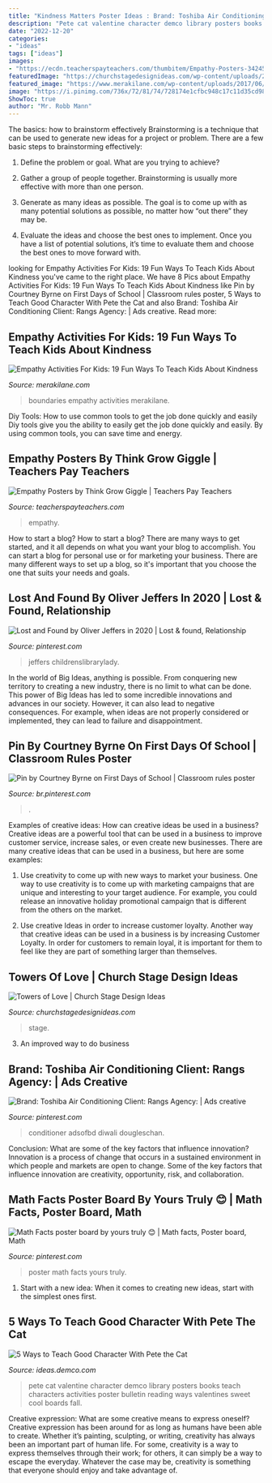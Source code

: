 ```yaml
---
title: "Kindness Matters Poster Ideas : Brand: Toshiba Air Conditioning Client: Rangs Agency:"
description: "Pete cat valentine character demco library posters books teach characters activities poster bulletin reading ways valentines sweet cool boards fall"
date: "2022-12-20"
categories:
- "ideas"
tags: ["ideas"]
images:
- "https://ecdn.teacherspayteachers.com/thumbitem/Empathy-Posters-3424512-1564994131/original-3424512-4.jpg"
featuredImage: "https://churchstagedesignideas.com/wp-content/uploads/2013/03/noid-photo_21.jpg"
featured_image: "https://www.merakilane.com/wp-content/uploads/2017/06/Set-and-Respect-Boundaries.jpg"
image: "https://i.pinimg.com/736x/72/81/74/728174e1cfbc948c17c11d35cd98c932.jpg"
ShowToc: true
author: "Mr. Robb Mann"
---
```



The basics: how to brainstorm effectively
Brainstorming is a technique that can be used to generate new ideas for a project or problem. There are a few basic steps to brainstorming effectively:
1. Define the problem or goal. What are you trying to achieve?

2. Gather a group of people together. Brainstorming is usually more effective with more than one person.

3. Generate as many ideas as possible. The goal is to come up with as many potential solutions as possible, no matter how “out there” they may be.

4. Evaluate the ideas and choose the best ones to implement. Once you have a list of potential solutions, it’s time to evaluate them and choose the best ones to move forward with.

	

		
looking for Empathy Activities For Kids: 19 Fun Ways To Teach Kids About Kindness you've came to the right place. We have 8 Pics about Empathy Activities For Kids: 19 Fun Ways To Teach Kids About Kindness like Pin by Courtney Byrne on First Days of School | Classroom rules poster, 5 Ways to Teach Good Character With Pete the Cat and also Brand: Toshiba Air Conditioning Client: Rangs Agency: | Ads creative. Read more:
		
    
## Empathy Activities For Kids: 19 Fun Ways To Teach Kids About Kindness

<img loading=lazy src="https://www.merakilane.com/wp-content/uploads/2017/06/Set-and-Respect-Boundaries.jpg" onerror="this.onerror=null;this.src='https://tse2.mm.bing.net/th?id=OIP.fqSftZNbLZz2Y4b0n5sZ5QHaPS&amp;pid=15.1';" alt="Empathy Activities For Kids: 19 Fun Ways To Teach Kids About Kindness">

_Source: merakilane.com_

>boundaries empathy activities merakilane. 

	

Diy Tools: How to use common tools to get the job done quickly and easily
Diy tools give you the ability to easily get the job done quickly and easily. By using common tools, you can save time and energy.

    
## Empathy Posters By Think Grow Giggle | Teachers Pay Teachers

<img loading=lazy src="https://ecdn.teacherspayteachers.com/thumbitem/Empathy-Posters-3424512-1564994131/original-3424512-4.jpg" onerror="this.onerror=null;this.src='https://tse4.mm.bing.net/th?id=OIP.w215HnNfkjYBzaiePiYRQAAAAA&amp;pid=15.1';" alt="Empathy Posters by Think Grow Giggle | Teachers Pay Teachers">

_Source: teacherspayteachers.com_

>empathy. 

	

How to start a blog?
How to start a blog? There are many ways to get started, and it all depends on what you want your blog to accomplish. You can start a blog for personal use or for marketing your business. There are many different ways to set up a blog, so it's important that you choose the one that suits your needs and goals.

    
## Lost And Found By Oliver Jeffers In 2020 | Lost &amp; Found, Relationship

<img loading=lazy src="https://i.pinimg.com/736x/72/81/74/728174e1cfbc948c17c11d35cd98c932.jpg" onerror="this.onerror=null;this.src='https://tse4.mm.bing.net/th?id=OIP.plNCog43eGXDJnnfuaAZ9wHaLG&amp;pid=15.1';" alt="Lost and Found by Oliver Jeffers in 2020 | Lost &amp; found, Relationship">

_Source: pinterest.com_

>jeffers childrenslibrarylady. 

	

In the world of Big Ideas, anything is possible. From conquering new territory to creating a new industry, there is no limit to what can be done. This power of Big Ideas has led to some incredible innovations and advances in our society. However, it can also lead to negative consequences. For example, when ideas are not properly considered or implemented, they can lead to failure and disappointment.

    
## Pin By Courtney Byrne On First Days Of School | Classroom Rules Poster

<img loading=lazy src="https://i.pinimg.com/736x/2f/52/01/2f520101fe08a173d53c196030506609.jpg" onerror="this.onerror=null;this.src='https://tse3.mm.bing.net/th?id=OIP.hZTi_uYpvfRtr8O2emqXzQHaKi&amp;pid=15.1';" alt="Pin by Courtney Byrne on First Days of School | Classroom rules poster">

_Source: br.pinterest.com_

>. 

	

Examples of creative ideas: How can creative ideas be used in a business?
Creative ideas are a powerful tool that can be used in a business to improve customer service, increase sales, or even create new businesses. There are many creative ideas that can be used in a business, but here are some examples:
1. Use creativity to come up with new ways to market your business. One way to use creativity is to come up with marketing campaigns that are unique and interesting to your target audience. For example, you could release an innovative holiday promotional campaign that is different from the others on the market.

2. Use creative Ideas in order to increase customer loyalty. Another way that creative ideas can be used in a business is by increasing Customer Loyalty. In order for customers to remain loyal, it is important for them to feel like they are part of something larger than themselves.

    
## Towers Of Love | Church Stage Design Ideas

<img loading=lazy src="https://churchstagedesignideas.com/wp-content/uploads/2013/03/noid-photo_21.jpg" onerror="this.onerror=null;this.src='https://tse1.mm.bing.net/th?id=OIP.3NDSkWNfKhe3UtDkL_FwawHaJ4&amp;pid=15.1';" alt="Towers of Love | Church Stage Design Ideas">

_Source: churchstagedesignideas.com_

>stage. 

	

3. An improved way to do business

    
## Brand: Toshiba Air Conditioning Client: Rangs Agency: | Ads Creative

<img loading=lazy src="https://i.pinimg.com/736x/e9/97/01/e99701326096daeed2a83189a7589e5c.jpg" onerror="this.onerror=null;this.src='https://tse2.mm.bing.net/th?id=OIP._2ohRzSFhGt5DdJexwI-1gAAAA&amp;pid=15.1';" alt="Brand: Toshiba Air Conditioning Client: Rangs Agency: | Ads creative">

_Source: pinterest.com_

>conditioner adsofbd diwali dougleschan. 

	

Conclusion: What are some of the key factors that influence innovation?
Innovation is a process of change that occurs in a sustained environment in which people and markets are open to change. Some of the key factors that influence innovation are creativity, opportunity, risk, and collaboration.

    
## Math Facts Poster Board By Yours Truly 😊 | Math Facts, Poster Board, Math

<img loading=lazy src="https://i.pinimg.com/736x/35/3a/48/353a48a1721aadf657e52308afc00336--yours-truly-poster-boards.jpg" onerror="this.onerror=null;this.src='https://tse4.mm.bing.net/th?id=OIP.ABB1Q-emY9VNU4G_w3a7WQHaJ3&amp;pid=15.1';" alt="Math Facts poster board by yours truly 😊 | Math facts, Poster board, Math">

_Source: pinterest.com_

>poster math facts yours truly. 

	

1. Start with a new idea: When it comes to creating new ideas, start with the simplest ones first.

    
## 5 Ways To Teach Good Character With Pete The Cat

<img loading=lazy src="http://ideas.demco.com/wp-content/uploads/2016/01/pete_the_cat_valentine_poster.jpg" onerror="this.onerror=null;this.src='https://tse2.mm.bing.net/th?id=OIP.D-PmrvuaDru5j9MLyS6R6QHaKB&amp;pid=15.1';" alt="5 Ways to Teach Good Character With Pete the Cat">

_Source: ideas.demco.com_

>pete cat valentine character demco library posters books teach characters activities poster bulletin reading ways valentines sweet cool boards fall. 

	

Creative expression: What are some creative means to express oneself?
Creative expression has been around for as long as humans have been able to create. Whether it’s painting, sculpting, or writing, creativity has always been an important part of human life. For some, creativity is a way to express themselves through their work; for others, it can simply be a way to escape the everyday. Whatever the case may be, creativity is something that everyone should enjoy and take advantage of.

